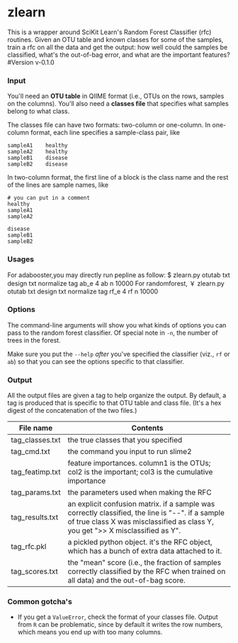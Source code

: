 # zlearn
This is a wrapper around SciKit Learn's Random Forest Classifier (rfc) routines. Given an OTU
table and known classes for some of the samples, train a rfc on all the data and get the
output: how well could the samples be classified, what's the out-of-bag error, and what are
the important features?
#Version
v-0.1.0
### Input
You'll need an **OTU table** in QIIME format (i.e., OTUs on the rows, samples on the columns). You'll also need a **classes file** that specifies what samples belong to what class.

The classes file can have two formats: two-column or one-column. In one-column format, each line specifies a sample-class pair, like

```
sampleA1	healthy
sampleA2	healthy
sampleB1	disease
sampleB2	disease
```

In two-column format, the first line of a block is the class name and the rest of the lines are sample names, like

```
# you can put in a comment
healthy
sampleA1
sampleA2

disease
sampleB1
sampleB2
```
### Usages
For adabooster,you may directly run pepline as follow:
$ zlearn.py otutab txt design txt normalize tag ab_e 4 ab n 10000
For randomforest,
￥ zlearn.py otutab txt design txt normalize tag rf_e 4 rf n 10000
### Options
The command-line arguments will show you what kinds of options you can pass to the random forest classifier. Of special note in `-n`, the number of trees in the forest.

Make sure you put the `--help` *after* you've specified the classifier (viz., `rf` or `ab`) so that you can see the options specific to that classifier.

### Output
All the output files are given a tag to help organize the output. By default, a tag is produced that is specific to that OTU table and class file. (It's a hex digest of the concatenation of the two files.)

File name | Contents
----------|------------
tag_classes.txt | the true classes that you specified
tag_cmd.txt | the command you input to run slime2
tag_featimp.txt | feature importances. column1 is the OTUs; col2 is the important; col3 is the cumulative importance
tag_params.txt | the parameters used when making the RFC
tag_results.txt | an explicit confusion matrix. if a sample was correctly classified, the line is "--". if a sample of true class X was misclassified as class Y, you get ">> X misclassified as Y".
tag_rfc.pkl | a pickled python object. it's the RFC object, which has a bunch of extra data attached to it.
tag_scores.txt | the "mean" score (i.e., the fraction of samples correctly classified by the RFC when trained on all data) and the out-of-bag score.

### Common gotcha's
- If you get a `ValueError`, check the format of your classes file. Output from `R` can be problematic, since by default it writes the row numbers, which means you end up with too many columns.
